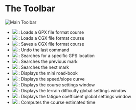 # The Toolbar

![Main Toolbar](./images/Toolbar/CG40_Main_Toolbar.png)

* ![](./images/Toolbar/openGPX.png) : Loads a GPX file format course
* ![](./images/Toolbar/openCGX.png) : Loads a CGX file format course
* ![](./images/Toolbar/saveCGX.png) : Saves a CGX file format course
* ![](./images/Toolbar/undo.png) : Undo the last command
* ![](./images/Toolbar/search.png) : Searches for a specific GPS location
* ![](./images/Toolbar/prev_position.png) : Searches the previous mark
* ![](./images/Toolbar/next_position.png) : Searches the next mark
* ![](./images/Toolbar/mrb.png) : Displays the mini road-book
* ![](./images/Toolbar/curve.png) : Displays the speed/slope curve
* ![](./images/Toolbar/settings.png) : Displays the course settings window
* ![](./images/Toolbar/fill_diff.png) : Displays the terrain difficulty global settings window
* ![](./images/Toolbar/fill_coeff.png) : Displays the fatigue coefficient global settings window
* ![](./images/Toolbar/refresh_data.png) : Computes the course estimated time
